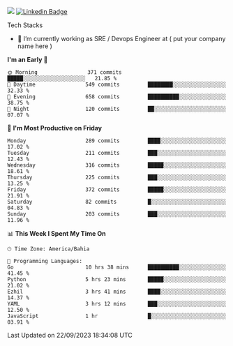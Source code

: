 ![](https://komarev.com/ghpvc/?username=miltlima&color=blue) [![Linkedin Badge](https://img.shields.io/badge/-LinkedIn-blue?style=flat-square&logo=Linkedin&logoColor=white&link=https://www.linkedin.com/in/miltonlimaj/)](https://www.linkedin.com/in/miltonlimaj/) 


Tech Stacks
                 

- 🔭 I’m currently working as SRE / Devops Engineer at ( put your company name here )


<!--START_SECTION:waka-->
**I'm an Early 🐤** 

```text
🌞 Morning                371 commits         █████░░░░░░░░░░░░░░░░░░░░   21.85 % 
🌆 Daytime                549 commits         ████████░░░░░░░░░░░░░░░░░   32.33 % 
🌃 Evening                658 commits         ██████████░░░░░░░░░░░░░░░   38.75 % 
🌙 Night                  120 commits         ██░░░░░░░░░░░░░░░░░░░░░░░   07.07 % 
```
📅 **I'm Most Productive on Friday** 

```text
Monday                   289 commits         ████░░░░░░░░░░░░░░░░░░░░░   17.02 % 
Tuesday                  211 commits         ███░░░░░░░░░░░░░░░░░░░░░░   12.43 % 
Wednesday                316 commits         █████░░░░░░░░░░░░░░░░░░░░   18.61 % 
Thursday                 225 commits         ███░░░░░░░░░░░░░░░░░░░░░░   13.25 % 
Friday                   372 commits         █████░░░░░░░░░░░░░░░░░░░░   21.91 % 
Saturday                 82 commits          █░░░░░░░░░░░░░░░░░░░░░░░░   04.83 % 
Sunday                   203 commits         ███░░░░░░░░░░░░░░░░░░░░░░   11.96 % 
```


📊 **This Week I Spent My Time On** 

```text
🕑︎ Time Zone: America/Bahia

💬 Programming Languages: 
Go                       10 hrs 38 mins      ██████████░░░░░░░░░░░░░░░   41.45 % 
Python                   5 hrs 23 mins       █████░░░░░░░░░░░░░░░░░░░░   21.02 % 
Ezhil                    3 hrs 41 mins       ████░░░░░░░░░░░░░░░░░░░░░   14.37 % 
YAML                     3 hrs 12 mins       ███░░░░░░░░░░░░░░░░░░░░░░   12.50 % 
JavaScript               1 hr                █░░░░░░░░░░░░░░░░░░░░░░░░   03.91 % 
```


 Last Updated on 22/09/2023 18:34:08 UTC
<!--END_SECTION:waka-->

